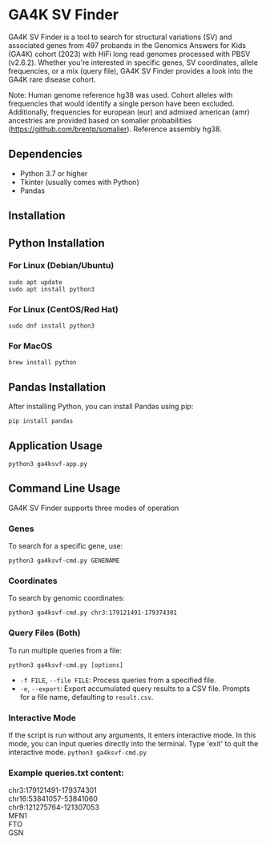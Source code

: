 # GA4K SV Finder
GA4K SV Finder is a tool to search for structural variations (SV) and associated genes from 497 probands in the Genomics Answers for Kids (GA4K) cohort (2023) with HiFi long read genomes processed with PBSV (v2.6.2). Whether you're interested in specific genes, SV coordinates, allele frequencies, or a mix (query file), GA4K SV Finder provides a look into the GA4K rare disease cohort.

Note: Human genome reference hg38 was used. Cohort alleles with frequencies that would identify a single person have been excluded. Additionally, frequencies for european (eur) and admixed american (amr) ancestries are provided based on somalier probabilities (https://github.com/brentp/somalier). Reference assembly hg38.

## Dependencies
- Python 3.7 or higher
- Tkinter (usually comes with Python)
- Pandas

## Installation
## Python Installation
### For Linux (Debian/Ubuntu)
`sudo apt update`  
`sudo apt install python3`

### For Linux (CentOS/Red Hat)
`sudo dnf install python3`  

### For MacOS
`brew install python`  

## Pandas Installation
After installing Python, you can install Pandas using pip:  

`pip install pandas`  

## Application Usage

`python3 ga4ksvf-app.py`

## Command Line Usage
GA4K SV Finder supports three modes of operation  

### Genes
To search for a specific gene, use:  

`python3 ga4ksvf-cmd.py GENENAME`  

### Coordinates
To search by genomic coordinates:  

`python3 ga4ksvf-cmd.py chr3:179121491-179374301`  

### Query Files (Both)
To run multiple queries from a file:  

`python3 ga4ksvf-cmd.py [options]` 

- `-f FILE`, `--file FILE`: Process queries from a specified file.
- `-e`, `--export`: Export accumulated query results to a CSV file. Prompts for a file name, defaulting to `result.csv`.

### Interactive Mode

If the script is run without any arguments, it enters interactive mode. In this mode, you can input queries directly into the terminal. Type 'exit' to quit the interactive mode.
`python3 ga4ksvf-cmd.py`

### Example queries.txt content:
chr3:179121491-179374301  
chr16:53841057-53841060  
chr9:121275764-121307053  
MFN1  
FTO  
GSN  
